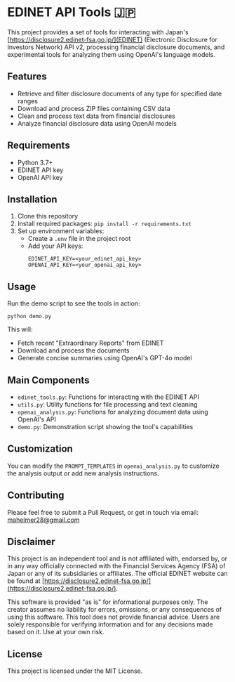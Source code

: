 # EDINET API Tools :jp:

This project provides a set of tools for interacting with Japan's [https://disclosure2.edinet-fsa.go.jp/](EDINET) (Electronic Disclosure for Investors Network) API v2, processing financial disclosure documents, and experimental tools for analyzing them using OpenAI's language models.

## Features

- Retrieve and filter disclosure documents of any type for specified date ranges
- Download and process ZIP files containing CSV data
- Clean and process text data from financial disclosures
- Analyze financial disclosure data using OpenAI models

## Requirements

- Python 3.7+
- EDINET API key
- OpenAI API key

## Installation

1. Clone this repository
2. Install required packages: `pip install -r requirements.txt`
3. Set up environment variables:
   - Create a `.env` file in the project root
   - Add your API keys:
     ```
     EDINET_API_KEY=<your_edinet_api_key>
     OPENAI_API_KEY=<your_openai_api_key>
     ```

## Usage

Run the demo script to see the tools in action:

```
python demo.py
```

This will:
- Fetch recent "Extraordinary Reports" from EDINET
- Download and process the documents
- Generate concise summaries using OpenAI's GPT-4o model

## Main Components

- `edinet_tools.py`: Functions for interacting with the EDINET API
- `utils.py`: Utility functions for file processing and text cleaning
- `openai_analysis.py`: Functions for analyzing document data using OpenAI's API
- `demo.py`: Demonstration script showing the tool's capabilities

## Customization

You can modify the `PROMPT_TEMPLATES` in `openai_analysis.py` to customize the analysis output or add new analysis instructions.

## Contributing

Please feel free to submit a Pull Request, or get in touch via email: [mahelmer28@gmail.com](mailto:mahelmer28@gmail.com)

## Disclaimer

This project is an independent tool and is not affiliated with, endorsed by, or in any way officially connected with the Financial Services Agency (FSA) of Japan or any of its subsidiaries or affiliates. The official EDINET website can be found at [https://disclosure2.edinet-fsa.go.jp/](https://disclosure2.edinet-fsa.go.jp/).

This software is provided "as is" for informational purposes only. The creator assumes no liability for errors, omissions, or any consequences of using this software. This tool does not provide financial advice. Users are solely responsible for verifying information and for any decisions made based on it. Use at your own risk.

## License

This project is licensed under the MIT License.
